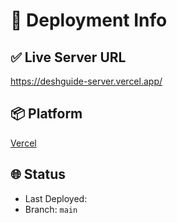 # 🚀 Deployment Info

## ✅ Live Server URL

https://deshguide-server.vercel.app/

## 📦 Platform

[Vercel](https://vercel.com)

## 🌐 Status

- Last Deployed: <!-- You can add date manually or auto-update via script -->
- Branch: `main`
